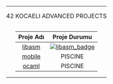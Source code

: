 <table width="100%" align="center">
<tr style="display:flex; justify-content:space-around; paddind:0;">
<td colspan="2" style="padding:0; margin:0; text-align:center;">
	<p align="center">42 KOCAELI ADVANCED PROJECTS</p>
</td></tr>

<tr style="display:flex; justify-content:space-around; paddind:0;">
<td style="padding:0; margin:0;">

| Proje Adı                         | Proje Durumu                      |
| :-:                               | :-:                               |
| [libasm][libasm_tree]             | [![libasm_badge]][libasm_tree]    |
| [mobile][mobile_piscine_tree]     |  PISCINE                          |
| [ocaml][ocaml_piscine_tree]       |  PISCINE                          |

</td></tr>

[libasm_tree]: https://github.com/enes2424/42-Kocaeli-Advanced-Projects/tree/42-Kocaeli-Libasm
[libasm_badge]: https://custom-icon-badges.demolab.com/badge/✔%EF%B8%8E%20125%20/%20100-02b331.svg?&style=for-the-badge&color=018f27
[mobile_piscine_tree]: https://github.com/enes2424/42-Kocaeli-Mobile-Piscine
[ocaml_piscine_tree]: https://github.com/enes2424/42-Kocaeli-Ocaml-Piscine

</table>
